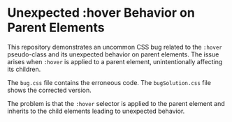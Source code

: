 # Unexpected :hover Behavior on Parent Elements

This repository demonstrates an uncommon CSS bug related to the `:hover` pseudo-class and its unexpected behavior on parent elements.  The issue arises when `:hover` is applied to a parent element, unintentionally affecting its children.

The `bug.css` file contains the erroneous code. The `bugSolution.css` file shows the corrected version.

The problem is that the `:hover` selector is applied to the parent element and inherits to the child elements leading to unexpected behavior.